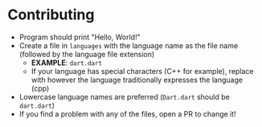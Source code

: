 Contributing
============

* Program should print "Hello, World!"
* Create a file in `languages` with the language name as the file name (followed by the language file extension)
  * **EXAMPLE**: `dart.dart`
  * If your language has special characters (C++ for example), replace with however the language traditionally expresses the language (cpp)
* Lowercase language names are preferred (`Dart.dart` should be `dart.dart`)
* If you find a problem with any of the files, open a PR to change it!
